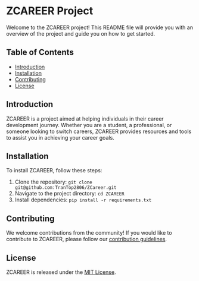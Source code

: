 # ZCAREER Project

Welcome to the ZCAREER project! This README file will provide you with an overview of the project and guide you on how to get started.

## Table of Contents
- [Introduction](#introduction)
- [Installation](#installation)
- [Contributing](#contributing)
- [License](#license)

## Introduction
ZCAREER is a project aimed at helping individuals in their career development journey. Whether you are a student, a professional, or someone looking to switch careers, ZCAREER provides resources and tools to assist you in achieving your career goals.


## Installation
To install ZCAREER, follow these steps:
1. Clone the repository: `git clone git@github.com:TranTop2806/ZCareer.git`
2. Navigate to the project directory: `cd ZCAREER`
3. Install dependencies: `pip install -r requirements.txt`


## Contributing
We welcome contributions from the community! If you would like to contribute to ZCAREER, please follow our [contribution guidelines](CONTRIBUTING.md).

## License
ZCAREER is released under the [MIT License](LICENSE).
